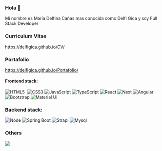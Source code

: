 ### Hola 👋
Mi nombre es María Delfina Cañas mas conocida como Delfi Gica y soy Full Stack Developer

### Curriculum Vitae
https://delfigica.github.io/CV/

### Portafolio
https://delfigica.github.io/Portafolio/

#### Frontend stack:
![HTML5](https://img.shields.io/badge/html5-%23E34F26.svg?style=for-the-badge&logo=html5&logoColor=white)&nbsp;
![CSS3](https://img.shields.io/badge/css3-%231572B6.svg?style=for-the-badge&logo=css3&logoColor=white)
![JavaScript](https://img.shields.io/badge/javascript-%23323330.svg?style=for-the-badge&logo=javascript&logoColor=%23F7DF1E)
![TypeScript](https://img.shields.io/badge/typescript-%23007ACC.svg?style=for-the-badge&logo=typescript&logoColor=white)
![React](https://img.shields.io/badge/react-%2361DAFB.svg?style=for-the-badge&logo=react&logoColor=white)
![Next](https://img.shields.io/badge/next-%23000000.svg?style=for-the-badge&logo=nextjs&logoColor=white)
![Angular](https://img.shields.io/badge/angularjs-%23E23237.svg?style=for-the-badge&logo=angularjs&logoColor=white)
![Bootstrap](https://img.shields.io/badge/bootstrap-%238511FA.svg?style=for-the-badge&logo=bootstrap&logoColor=white)
![Material UI](https://img.shields.io/badge/MUI-%23007FFF.svg?style=for-the-badge&logo=MUI&logoColor=white)

### Backend stack: 
![Node](https://img.shields.io/badge/nodejs-%23339933.svg?style=for-the-badge&logo=nodejs&logoColor=white)
![Spring Boot](https://img.shields.io/badge/springboot-%236DB33F.svg?style=for-the-badge&logo=springboot&logoColor=white)
![Strapi](https://img.shields.io/badge/strapi-%232F2E8B.svg?style=for-the-badge&logo=strapi&logoColor=white)
![Mysql](https://img.shields.io/badge/MySQL-%234479A1.svg?style=for-the-badge&logo=MySQL&logoColor=white)

### Others
<img src="https://www.codewars.com/users/delfigica/badges/small" >
